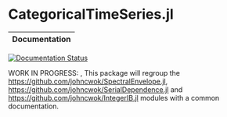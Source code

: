 # CategoricalTimeSeries.jl


| **Documentation**     |
|:---------------:|
[![Documentation Status](https://readthedocs.org/projects/categoricaltimeseriesjl/badge/?version=latest)](https://categoricaltimeseriesjl.readthedocs.io/en/latest/?badge=latest)

WORK IN PROGRESS: ,
This package will regroup the https://github.com/johncwok/SpectralEnvelope.jl, https://github.com/johncwok/SerialDependence.jl and https://github.com/johncwok/IntegerIB.jl modules with a common documentation.
